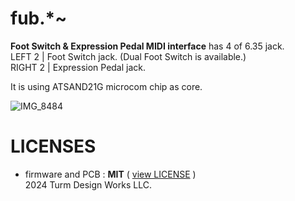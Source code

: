 # fub.*~
**Foot Switch &amp; Expression Pedal MIDI interface** has 4 of 6.35 jack.  
LEFT 2 | Foot Switch jack. (Dual Foot Switch is available.)  
RIGHT 2 | Expression Pedal jack.  

It is using ATSAND21G microcom chip as core.  

![IMG_8484](https://github.com/Turm-Design-Works/fub/assets/75283624/7cfb2a1e-bb16-4ba0-9779-1d95b645c9d7)

# LICENSES
- firmware and PCB :  **MIT** ( [view LICENSE](https://github.com/Turm-Design-Works/fub/blob/main/LICENSE) )  
2024 Turm Design Works LLC.
